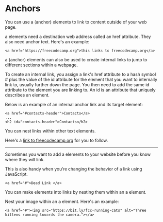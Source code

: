 # Anchors

You can use a (anchor) elements to link to content outside of your web page.

a elements need a destination web address called an href attribute. They also need anchor text. Here's an example:
```
<a href="https://freecodecamp.org">this links to freecodecamp.org</a>
```

a (anchor) elements can also be used to create internal links to jump to different sections within a webpage.

To create an internal link, you assign a link's href attribute to a hash symbol # plus the value of the id attribute for the element that you want to internally link to, usually further down the page. You then need to add the same id attribute to the element you are linking to. An id is an attribute that uniquely describes an element.

Below is an example of an internal anchor link and its target element:

```
<a href="#contacts-header">Contacts</a>
...
<h2 id="contacts-header">Contacts</h2>
```

You can nest links within other text elements.

<p>
  Here's a <a target="_blank" href="http://freecodecamp.org"> link to freecodecamp.org</a> for you to follow.
</p>

-----
Sometimes you want to add a elements to your website before you know where they will link.

This is also handy when you're changing the behavior of a link using JavaScript.

```
<a href="#">Dead Link </a>
```
You can make elements into links by nesting them within an a element.

Nest your image within an a element. Here's an example:
```
<a href="#"><img src="https://bit.ly/fcc-running-cats" alt="Three kittens running towards the camera."></a>
```